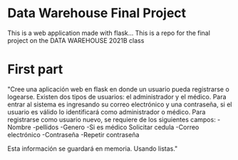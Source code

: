 # Data Warehouse Final Project

This is a web application made with flask...
This is a repo for the final project on the DATA WAREHOUSE 2021B class

# First part

  "Cree una aplicación web en flask en donde un usuario pueda registrarse o logearse.
  Existen dos tipos de usuarios: el administrador y el médico.
  Para entrar al sistema es ingresando su correo electrónico y una contraseña, si el usuario es válido lo identificará como administrador o médico.
  Para registrarse como usuario nuevo, se requiere de los siguientes campos:
  -Nombre
  -pellidos
  -Genero
  -Si es médico
       Solicitar cedula
  -Correo electrónico
  -Contraseña
  -Repetir contraseña

  Esta información se guardará en memoria. Usando listas."
